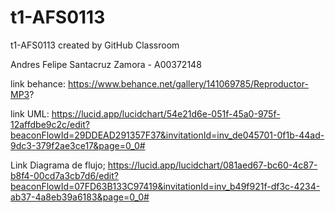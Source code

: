 # t1-AFS0113
t1-AFS0113 created by GitHub Classroom

Andres Felipe Santacruz Zamora - A00372148

link behance:
https://www.behance.net/gallery/141069785/Reproductor-MP3?

link UML:
https://lucid.app/lucidchart/54e21d6e-051f-45a0-975f-12affdbe9c2c/edit?beaconFlowId=29DDEAD291357F37&invitationId=inv_de045701-0f1b-44ad-9dc3-379f2ae3ce17&page=0_0#

Link Diagrama de flujo;
https://lucid.app/lucidchart/081aed67-bc60-4c87-b8f4-00cd7a3cb7d6/edit?beaconFlowId=07FD63B133C97419&invitationId=inv_b49f921f-df3c-4234-ab37-4a8eb39a6183&page=0_0#


